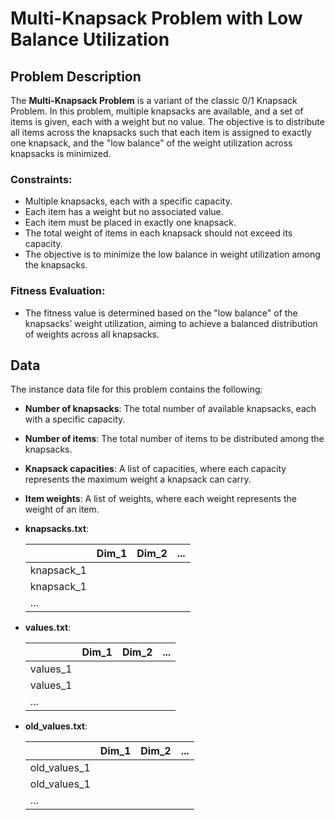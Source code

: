 # Multi-Knapsack Problem with Low Balance Utilization

## Problem Description

The **Multi-Knapsack Problem** is a variant of the classic 0/1 Knapsack Problem. In this problem, multiple knapsacks are available, and a set of items is given, each with a weight but no value. The objective is to distribute all items across the knapsacks such that each item is assigned to exactly one knapsack, and the "low balance" of the weight utilization across knapsacks is minimized.

### Constraints:

- Multiple knapsacks, each with a specific capacity.
- Each item has a weight but no associated value.
- Each item must be placed in exactly one knapsack.
- The total weight of items in each knapsack should not exceed its capacity.
- The objective is to minimize the low balance in weight utilization among the knapsacks.

### Fitness Evaluation:

- The fitness value is determined based on the "low balance" of the knapsacks’ weight utilization, aiming to achieve a balanced distribution of weights across all knapsacks.

## Data

The instance data file for this problem contains the following:

- **Number of knapsacks**: The total number of available knapsacks, each with a specific capacity.
- **Number of items**: The total number of items to be distributed among the knapsacks.
- **Knapsack capacities**: A list of capacities, where each capacity represents the maximum weight a knapsack can carry.
- **Item weights**: A list of weights, where each weight represents the weight of an item.
- **knapsacks.txt**:

  |            | Dim_1 | Dim_2 | ... |
  |------------|-------|-------|-----|
  | knapsack_1 |       |       |     |
  | knapsack_1 |       |       |     |
  | ...        |       |       |     |
- **values.txt**:

  |          | Dim_1 | Dim_2 | ... |
  |----------|-------|-------|-----|
  | values_1 |       |       |     |
  | values_1 |       |       |     |
  | ...      |       |       |     |
- **old_values.txt**:

  |              | Dim_1 | Dim_2 | ... |
  |--------------|-------|-------|-----|
  | old_values_1 |       |       |     |
  | old_values_1 |       |       |     |
  | ...          |       |       |     |

